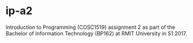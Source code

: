 # ip-a2
Introduction to Programming (COSC1519) assignment 2 as part of the Bachelor of Information Technology (BP162) at RMIT University in S1 2017.
